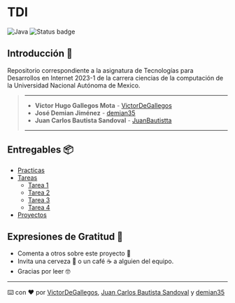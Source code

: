 # TDI
![Java](https://img.shields.io/badge/java-%23ED8B00.svg?style=for-the-badge&logo=java&logoColor=white)
![Status badge](https://img.shields.io/badge/status-en%20progreso-yellow?style=for-the-badge)

## Introducción 🏁

Repositorio correspondiente a la asignatura de Tecnologías para Desarrollos en Internet 2023-1 de la carrera ciencias de la computación de la Universidad Nacional Autónoma de Mexico.

> ---
>
> * **Victor Hugo Gallegos Mota**  - [VictorDeGallegos](https://github.com/VictorDeGallegos)
> * **José Demian Jiménez**  - [demian35](https://github.com/demian35)
> * **Juan Carlos Bautista Sandoval**  - [JuanBautistta](https://github.com/JuanBautistta)
>
>
>
> ---

## Entregables 📦

* [Practicas]()
* [Tareas]()
  * [Tarea 1](https://github.com/VictorDeGallegos/TDI/blob/main/Tareas/Tarea%201/Tarea%201.pdf)
  * [Tarea 2](https://github.com/VictorDeGallegos/TDI/tree/main/Tareas/Tarea%202/Envio%20y%20visualizacion%20de%20mensajes)
  * [Tarea 3](https://github.com/VictorDeGallegos/TDI/tree/main/Tareas/Tarea%203/EnvioYVisualizaci%C3%B3nDeMensajesDB)
  * [Tarea 4](https://github.com/VictorDeGallegos/TDI/tree/developer/Tareas/Tarea%204)
* [Proyectos]()

## Expresiones de Gratitud 🎁

* Comenta a otros sobre este proyecto 📢
* Invita una cerveza 🍺 o un café ☕ a alguien del equipo.
* Gracias por leer 🤓

---
⌨️ con ❤️ por  [VictorDeGallegos](https://github.com/VictorDeGallegos), [Juan Carlos Bautista Sandoval](https://github.com/JuanBautistta) y [demian35](https://github.com/demian35) 
